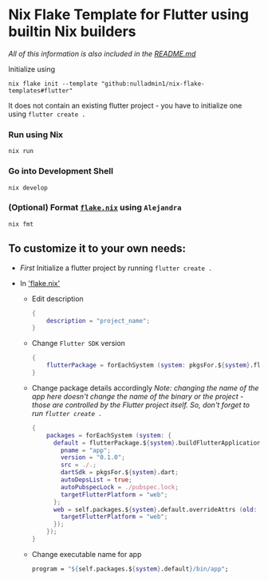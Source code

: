 # Nix Flake Template for Flutter using builtin Nix builders

_All of this information is also included in the [README.md](https://github.com/nulladmin1/nix-flake-templates/blob/main/flake.nix)_

Initialize using

```shell
nix flake init --template "github:nulladmin1/nix-flake-templates#flutter"
```

It does not contain an existing flutter project - you have to initialize one using `flutter create .`

### Run using Nix

```shell
nix run
```

### Go into Development Shell

```shell
nix develop
```

### (Optional) Format [`flake.nix`](flake.nix) using `Alejandra`

```shelll
nix fmt
```

## To customize it to your own needs:

- _First_ Initialize a flutter project by running `flutter create .`
- In ['flake.nix'](flake.nix)

  - Edit description
    ```nix
    {
        description = "project_name";
    }
    ```
  - Change `Flutter SDK` version
    ```nix
    {
        flutterPackage = forEachSystem (system: pkgsFor.${system}.flutter327);
    }
    ```
  - Change package details accordingly
    _Note: changing the name of the app here doesn't change the name of the binary or the project - those are controlled by the Flutter project itself. So, don't forget to run `flutter create .`_

    ```nix
    {
        packages = forEachSystem (system: {
          default = flutterPackage.${system}.buildFlutterApplication {
            pname = "app";
            version = "0.1.0";
            src = ./.;
            dartSdk = pkgsFor.${system}.dart;
            autoDepsList = true;
            autoPubspecLock = ./pubspec.lock;
            targetFlutterPlatform = "web";
          };
          web = self.packages.${system}.default.overrideAttrs (old: {
            targetFlutterPlatform = "web";
          });
        });
    }
    ```

  - Change executable name for app
    ```nix
    program = "${self.packages.${system}.default}/bin/app";
    ```

